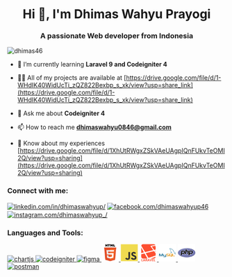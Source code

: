 <h1 align="center">Hi 👋, I'm Dhimas Wahyu Prayogi</h1>
<h3 align="center">A passionate Web developer from Indonesia</h3>

<p align="left"> <img src="https://komarev.com/ghpvc/?username=dhimas46&label=Profile%20views&color=0e75b6&style=flat" alt="dhimas46" /> </p>

- 🌱 I’m currently learning **Laravel 9 and Codeigniter 4**

- 👨‍💻 All of my projects are available at [https://drive.google.com/file/d/1-WHdIK40WidUcTi_zQZ822Bexbp_s_xk/view?usp=share_link](https://drive.google.com/file/d/1-WHdIK40WidUcTi_zQZ822Bexbp_s_xk/view?usp=share_link)

- 💬 Ask me about **Codeigniter 4**

- 📫 How to reach me **dhimaswahyu0846@gmail.com**

- 📄 Know about my experiences [https://drive.google.com/file/d/1XhUtRWgxZSkVAeUAgpIQnFUkvTeOMI2Q/view?usp=sharing](https://drive.google.com/file/d/1XhUtRWgxZSkVAeUAgpIQnFUkvTeOMI2Q/view?usp=sharing)

<h3 align="left">Connect with me:</h3>
<p align="left">
<a href="https://linkedin.com/in/dhimaswahyup/" target="blank"><img align="center" src="https://raw.githubusercontent.com/rahuldkjain/github-profile-readme-generator/master/src/images/icons/Social/linked-in-alt.svg" alt="linkedin.com/in/dhimaswahyup/" height="30" width="40" /></a>
<a href="https://fb.com/facebook.com/dhimaswahyup46" target="blank"><img align="center" src="https://raw.githubusercontent.com/rahuldkjain/github-profile-readme-generator/master/src/images/icons/Social/facebook.svg" alt="facebook.com/dhimaswahyup46" height="30" width="40" /></a>
<a href="https://instagram.com/instagram.com/dhimaswahyup_/" target="blank"><img align="center" src="https://raw.githubusercontent.com/rahuldkjain/github-profile-readme-generator/master/src/images/icons/Social/instagram.svg" alt="instagram.com/dhimaswahyup_/" height="30" width="40" /></a>
</p>

<h3 align="left">Languages and Tools:</h3>
<p align="left"> <a href="https://www.chartjs.org" target="_blank" rel="noreferrer"> <img src="https://www.chartjs.org/media/logo-title.svg" alt="chartjs" width="40" height="40"/> </a> <a href="https://codeigniter.com" target="_blank" rel="noreferrer"> <img src="https://cdn.worldvectorlogo.com/logos/codeigniter.svg" alt="codeigniter" width="40" height="40"/> </a> <a href="https://www.figma.com/" target="_blank" rel="noreferrer"> <img src="https://www.vectorlogo.zone/logos/figma/figma-icon.svg" alt="figma" width="40" height="40"/> </a> <a href="https://www.w3.org/html/" target="_blank" rel="noreferrer"> <img src="https://raw.githubusercontent.com/devicons/devicon/master/icons/html5/html5-original-wordmark.svg" alt="html5" width="40" height="40"/> </a> <a href="https://developer.mozilla.org/en-US/docs/Web/JavaScript" target="_blank" rel="noreferrer"> <img src="https://raw.githubusercontent.com/devicons/devicon/master/icons/javascript/javascript-original.svg" alt="javascript" width="40" height="40"/> </a> <a href="https://laravel.com/" target="_blank" rel="noreferrer"> <img src="https://raw.githubusercontent.com/devicons/devicon/master/icons/laravel/laravel-plain-wordmark.svg" alt="laravel" width="40" height="40"/> </a> <a href="https://www.mysql.com/" target="_blank" rel="noreferrer"> <img src="https://raw.githubusercontent.com/devicons/devicon/master/icons/mysql/mysql-original-wordmark.svg" alt="mysql" width="40" height="40"/> </a> <a href="https://www.php.net" target="_blank" rel="noreferrer"> <img src="https://raw.githubusercontent.com/devicons/devicon/master/icons/php/php-original.svg" alt="php" width="40" height="40"/> </a> <a href="https://postman.com" target="_blank" rel="noreferrer"> <img src="https://www.vectorlogo.zone/logos/getpostman/getpostman-icon.svg" alt="postman" width="40" height="40"/> </a> </p>
